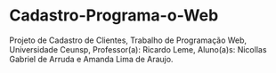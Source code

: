 # Cadastro-Programa-o-Web
Projeto de Cadastro de Clientes, Trabalho de Programação Web, Universidade Ceunsp, Professor(a): Ricardo Leme, Aluno(a)s: Nicollas Gabriel de Arruda e Amanda Lima de Araujo.
